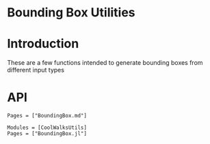 # Bounding Box Utilities
# Introduction
These are a few functions intended to generate bounding boxes from different input types

# API
```@index
Pages = ["BoundingBox.md"]
```

```@autodocs
Modules = [CoolWalksUtils]
Pages = ["BoundingBox.jl"]
```